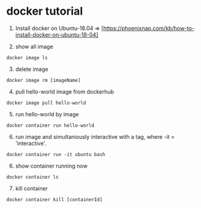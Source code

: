 # docker tutorial

1. Install docker on Ubuntu-18.04
   => [https://phoenixnap.com/kb/how-to-install-docker-on-ubuntu-18-04]

2. show all image
```
docker image ls
```

3. delete image
```
docker image rm [imageName]
```

4. pull hello-world image from dockerhub
```
docker image pull hello-world
```

5. run hello-world by image
```
docker container run hello-world
```

6. run image and simultaniously interactive with a tag, where -it = 'interactive'.
```
docker container run -it ubuntu bash
```

6. show container running now
```
docker container ls
```

7. kill container
```
docker container kill [containerId]
```







